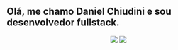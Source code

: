 
## Olá, me chamo Daniel Chiudini e sou desenvolvedor fullstack.
  
<div align="center" style="pointer-events:none"> 
  <a href="https://discord.gg/nWJ6qcFjnT" target="_blank" style="text-decoration:none;">
    <img src="https://img.shields.io/badge/Discord-7289DA?style=for-the-badge&logo=discord&logoColor=white" target="_blank">
  </a> 
  <a href="mailto:contato.daniel.chiudini@gmail.com" style="text-decoration:none;">
    <img src="https://img.shields.io/badge/-Gmail-%23333?style=for-the-badge&logo=gmail&logoColor=white" target="_blank">
  </a>
</div>
